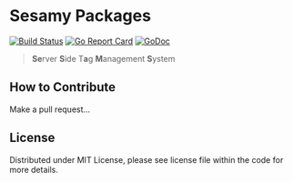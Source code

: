 # Sesamy Packages

[![Build Status](https://github.com/foomo/sesamy-ts/actions/workflows/test.yml/badge.svg?branch=main&event=push)](https://github.com/foomo/sesamy-ts/actions/workflows/test.yml)
[![Go Report Card](https://goreportcard.com/badge/github.com/foomo/sesamy-ts)](https://goreportcard.com/report/github.com/foomo/sesamy-ts)
[![GoDoc](https://godoc.org/github.com/foomo/sesamy-ts?status.svg)](https://godoc.org/github.com/foomo/sesamy-ts)

> **Se**rver **S**ide T**a**g **M**anagement **S**ystem

## How to Contribute

Make a pull request...

## License

Distributed under MIT License, please see license file within the code for more details.
